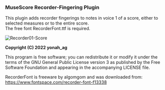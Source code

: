 ### MuseScore Recorder-Fingering Plugin

This plugin adds recorder fingerings to notes in voice 1 of a score, either to selected measures or to the entire score.  
The free font RecorderFont.ttf is required.

![Recorder01-Score](https://user-images.githubusercontent.com/78651456/154768520-360e6053-d8a0-43b9-86de-e762dcf44a8a.png)

**Copyright (C) 2022 yonah_ag**

This program is free software; you can redistribute it or modify it under
the terms of the GNU General Public License version 3 as published by the
Free Software Foundation and appearing in the accompanying LICENSE file.

RecorderFont is freeware by algomgom and was downloaded from:
https://www.fontspace.com/recorder-font-f13338
